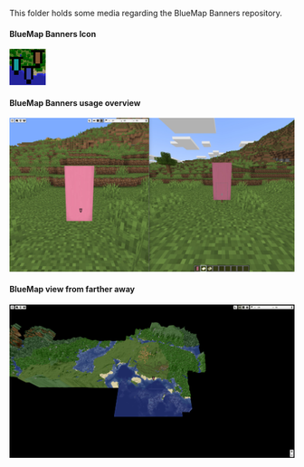 This folder holds some media regarding the BlueMap Banners repository.

#### BlueMap Banners Icon
![BlueMap Banners Icon](../src/main/resources/assets/bluemap-banners/icon.png)

#### BlueMap Banners usage overview
![BlueMap Banners usage overview](overview.jpeg)

#### BlueMap view from farther away
![BlueMap view from farther away](topview.png)